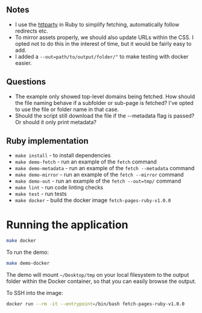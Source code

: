## Notes

- I use the [httparty](https://github.com/jnunemaker/httparty) in Ruby to simplify fetching, automatically follow redirects etc.
- To mirror assets properly, we should also update URLs within the CSS. I opted not to do this in the interest of time, but it would be fairly easy to add.
- I added a `--out=path/to/output/folder/"` to make testing with docker easier.


## Questions

- The example only showed top-level domains being fetched. How should the file naming behave if a subfolder or sub-page is fetched? I've opted to use the file or folder name in that case.
- Should the script still download the file if the --metadata flag is passed? Or should it only print metadata?


## Ruby implementation

- `make install` - to install dependencies
- `make demo-fetch` - run an example of the `fetch` command
- `make demo-metadata` - run an example of the `fetch --metadata` command
- `make demo-mirror` - run an example of the `fetch --mirror` command
- `make demo-out` - run an example of the `fetch --out=tmp/` command
- `make lint` - run code linting checks
- `make test` - run tests
- `make docker` - build the docker image `fetch-pages-ruby-v1.0.0`


# Running the application

```bash
make docker
```

To run the demo:

```bash
make demo-docker
```

The demo will mount `~/Desktop/tmp` on your local filesystem to the output folder within the Docker container, so that you can easily browse the output.

To SSH into the image:

```bash
docker run --rm -it --entrypoint=/bin/bash fetch-pages-ruby-v1.0.0
```
